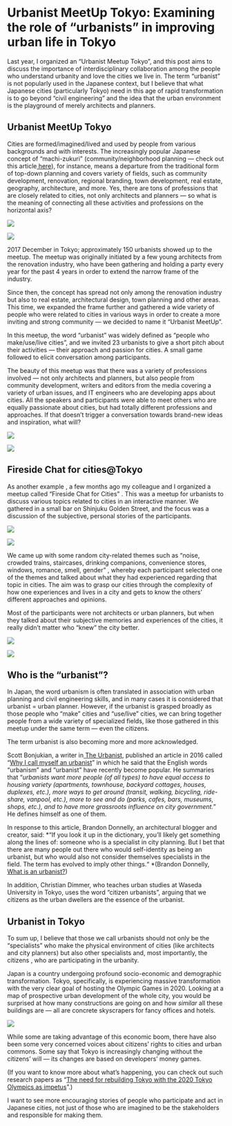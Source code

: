 
# Urbanist MeetUp Tokyo: Examining the role of “urbanists” in improving urban life in Tokyo



Last year, I organized an “Urbanist Meetup Tokyo”, and this post aims to discuss the importance of interdisciplinary collaboration among the people who understand urbanity and love the cities we live in. The term “urbanist” is not popularly used in the Japanese context, but I believe that what Japanese cities (particularly Tokyo) need in this age of rapid transformation is to go beyond “civil engineering” and the idea that the urban environment is the playground of merely architects and planners.

## Urbanist MeetUp Tokyo

Cities are formed/imagined/lived and used by people from various backgrounds and with interests. The increasingly popular Japanese concept of “machi-zukuri” (community/neighborhood planning — check out this article[ here](https://www.tandfonline.com/doi/abs/10.1080/0955580022000008745)), for instance, means a departure from the traditional form of top-down planning and covers variety of fields, such as community development, renovation, regional branding, town development, real estate, geography, architecture, and more. Yes, there are tons of professions that are closely related to cities, not only architects and planners — so what is the meaning of connecting all these activities and professions on the horizontal axis?

![](https://cdn-images-1.medium.com/max/2000/1*KhR9gu4HI_5x8PeRTYHBdw.jpeg)

![](https://cdn-images-1.medium.com/max/2000/1*ZAcYtkmVfFvpKeTMaOXRag.jpeg)

2017 December in Tokyo; approximately 150 urbanists showed up to the meetup. The meetup was originally initiated by a few young architects from the renovation industry, who have been gathering and holding a party every year for the past 4 years in order to extend the narrow frame of the industry.

Since then, the concept has spread not only among the renovation industry but also to real estate, architectural design, town planning and other areas. This time, we expanded the frame further and gathered a wide variety of people who were related to cities in various ways in order to create a more inviting and strong community — we decided to name it “Urbanist MeetUp”.

In this meetup, the word “urbanist” was widely defined as “people who make/use/live cities”, and we invited 23 urbanists to give a short pitch about their activities — their approach and passion for cities. A small game followed to elicit conversation among participants.

The beauty of this meetup was that there was a variety of professions involved — not only architects and planners, but also people from community development, writers and editors from the media covering a variety of urban issues, and IT engineers who are developing apps about cities. All the speakers and participants were able to meet others who are equally passionate about cities, but had totally different professions and approaches. If that doesn’t trigger a conversation towards brand-new ideas and inspiration, what will?

![](https://cdn-images-1.medium.com/max/2000/1*gcwsC6txM0SI0n27IsbWzQ.jpeg)

![](https://cdn-images-1.medium.com/max/2000/1*k8vmwM3oLRZ6Y5fy9l4pZQ.jpeg)

## Fireside Chat for cities@Tokyo

As another example , a few months ago my colleague and I organized a meetup called “Fireside Chat for Cities” . This was a meetup for urbanists to discuss various topics related to cities in an interactive manner. We gathered in a small bar on Shinjuku Golden Street, and the focus was a discussion of the subjective, personal stories of the participants.

![](https://cdn-images-1.medium.com/max/3998/1*is3alF3-N-K-Vh7VAj2JJw.jpeg)

![](https://cdn-images-1.medium.com/max/3998/1*XGsFsQo0HPG6aGr-53t0gQ.jpeg)

We came up with some random city-related themes such as “noise, crowded trains, staircases, drinking companions, convenience stores, windows, romance, smell, gender” , whereby each participant selected one of the themes and talked about what they had experienced regarding that topic in cities. The aim was to grasp our cities through the complexity of how one experiences and lives in a city and gets to know the others’ different approaches and opinions.

Most of the participants were not architects or urban planners, but when they talked about their subjective memories and experiences of the cities, it really didn’t matter who “knew” the city better.

![](https://cdn-images-1.medium.com/max/3000/1*CtGxKf36qMHkK5R5K4bmGA.jpeg)

![](https://cdn-images-1.medium.com/max/3000/1*tdUbhqoxzQYirPzDuht5fg.jpeg)

## Who is the “urbanist”?

In Japan, the word urbanism is often translated in association with urban planning and civil engineering skills, and in many cases it is considered that urbanist = urban planner. However, if the urbanist is grasped broadly as those people who “make” cities and “use/live” cities, we can bring together people from a wide variety of specialized fields, like those gathered in this meetup under the same term — even the citizens.

The term urbanist is also becoming more and more acknowledged.

Scott Bonjukian, a writer in[ The Urbanist,](https://www.theurbanist.org/2016/01/19/why-i-call-myself-an-urbanist/) published an article in 2016 called “[Why I call myself an urbanist](https://www.theurbanist.org/2016/01/19/why-i-call-myself-an-urbanist/)” in which he said that the English words “urbanism” and “urbanist” have recently become popular. He summaries that “*urbanists want more people (of all types) to have equal access to housing variety (apartments, townhouse, backyard cottages, houses, duplexes, etc.), more ways to get around (transit, walking, bicycling, ride-share, vanpool, etc.), more to see and do (parks, cafes, bars, museums, shops, etc.), and to have more grassroots influence on city government.*” He defines himself as one of them.

In response to this article, Brandon Donnelly, an architectural blogger and creator, said: *“If you look it up in the dictionary, you’ll likely get something along the lines of: someone who is a specialist in city planning. But I bet that there are many people out there who would self-identity as being an urbanist, but who would also not consider themselves specialists in the field. The term has evolved to imply other things.“ *(Brandon Donnelly,[ What is an urbanist?](http://brandondonnelly.com/post/137648883663/what-is-an-urbanist))

In addition, Christian Dimmer, who teaches urban studies at Waseda University in Tokyo, uses the word “citizen urbanists”, arguing that we citizens as the urban dwellers are the essence of the urbanist.

## Urbanist in Tokyo

To sum up, I believe that those we call urbanists should not only be the “specialists” who make the physical environment of cities (like architects and city planners) but also other specialists and, most importantly, the citizens , who are participating in the urbanity.

Japan is a country undergoing profound socio-economic and demographic transformation. Tokyo, specifically, is experiencing massive transformation with the very clear goal of hosting the Olympic Games in 2020. Looking at a map of prospective urban development of the whole city, you would be surprised at how many constructions are going on and how *similar* all these buildings are — all are concrete skyscrapers for fancy offices and hotels.

![](https://cdn-images-1.medium.com/max/2000/1*18hAqZo_zfRi_y6OPOZrjw.png)

While some are taking advantage of this economic boom, there have also been some very concerned voices about citizens’ rights to cities and urban commons. Some say that Tokyo is increasingly changing without the citizens’ will — its changes are based on developers’ money games.

(If you want to know more about what’s happening, you can check out such research papers as “[The need for rebuilding Tokyo with the 2020 Tokyo Olympics as impetus](https://www.nri.com/~/media/PDF/global/opinion/papers/2015/np2015200.pdf)”.)

I want to see more encouraging stories of people who participate and act in Japanese cities, not just of those who are imagined to be the stakeholders and responsible for making them.
